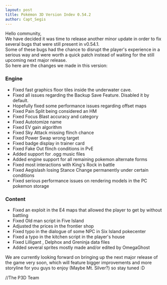 ```yaml
---
layout: post
title: Pokémon 3D Version Indev 0.54.2
author: Capt_Segis
---
```

  
Hello community,  
We have decided it was time to release another minor update in order to fix several bugs that were still present in v0.54.1.  
Some of these bugs had the chance to disrupt the player's experience in a serious way and were worth a quick patch instead of waiting for the still upcoming next major release.  
So here are the changes we made in this version:  

### Engine  
- Fixed fast graphics floor tiles inside the underwater cave.
- Fixed all issues regarding the Backup Save Feature. Disabled it by default.
- Hopefully fixed some performance issues regarding offset maps
- Fixed Pain Split being considered an HM
- Fixed Focus Blast accuracy and category
- Fixed Autotomize name
- Fixed EV gain algorithm
- Fixed Sky Attack missing flinch chance
- Fixed Power Swap wrong target
- Fixed badge display in trainer card
- Fixed Fake Out flinch conditions in PvE
- Added support for .ogg music files
- Added engine support for all remaining pokemon alternate forms
- Fixed most interactions with King's Rock in battle
- Fixed Aegislash losing Stance Change permanently under certain conditions
- Fixed serious performance issues on rendering models in the PC pokemon storage  
### Content  
- Fixed an exploit in the E4 maps that allowed the player to get by without battling
- Fixed Old man script in Five Island
- Adjusted the prices in the frontier shop
- Fixed typo in the dialogue of some NPC in Six Island pokecenter
- Fixed a typo in the kitchen script in the player's house
- Fixed Lilligant , Delphox and Greninja data files
- Added several sprites mostly made and/or edited by OmegaGhost  
  
We are currently looking forward on bringing up the next major release of the game very soon, which will feature bigger improvements and more storyline for you guys to enjoy (Maybe Mt. Silver?) so stay tuned :D  
  
//The P3D Team
